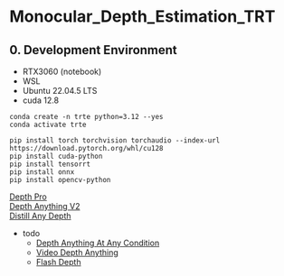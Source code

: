 # Monocular_Depth_Estimation_TRT

## 0. Development Environment

- RTX3060 (notebook)
- WSL 
- Ubuntu 22.04.5 LTS
- cuda 12.8


```
conda create -n trte python=3.12 --yes 
conda activate trte

pip install torch torchvision torchaudio --index-url https://download.pytorch.org/whl/cu128
pip install cuda-python
pip install tensorrt
pip install onnx
pip install opencv-python

```

[Depth Pro](Depth_Pro/README.md)   
[Depth Anything V2](Depth_Anything_V2/README.md)   
[Distill Any Depth](Distill_Any_Depth/README.md)   

- todo
   - [Depth Anything At Any Condition](DepthAnythingAC/README.md)   
   - [Video Depth Anything](Video_Depth_Anything/README.md)   
   - [Flash Depth](Flash_Depth/README.md)